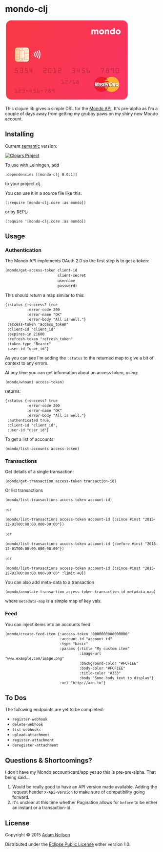 # mondo-clj

![](https://raw.githubusercontent.com/adamneilson/mondo-clj/master/resources/mondo-alpha-card.png)

This clojure lib gives a simple DSL for the [Mondo API](https://getmondo.co.uk/docs/). It's pre-alpha as I'm a couple of days away from getting my grubby paws on my shiny new Mondo account.

## Installing 
Current [semantic](http://semver.org/) version:

[![Clojars Project](http://clojars.org/mondo-clj/latest-version.svg)](http://clojars.org/mondo-clj)

To use with Leiningen, add

```
:dependencies [[mondo-clj 0.0.1]]
```
to your project.clj.

You can use it in a source file like this:

```
(:require [mondo-clj.core :as mondo])
```
or by REPL:

```
(require '[mondo-clj.core :as mondo])
```


## Usage

### Authentication
The Mondo API implements OAuth 2.0 so the first step is to get a token:

```clojure
(mondo/get-access-token client-id
                        client-secret
                        username
                        password)
```

This should return a map similar to this:

```
{:status {:success? true 
          :error-code 200 
          :error-name "OK" 
          :error-body "All is well."}
 :access-token "access_token"
 :client-id "client_id"
 :expires-in 21600
 :refresh-token "refresh_token"
 :token-type "Bearer"
 :user-id "user_id"}
```
As you can see I'm adding the `:status` to the returned map to give a bit of context to any errors.

At any time you can get information about an access token, using:

```
(mondo/whoami access-token)
```

returns:

```
{:status {:success? true 
          :error-code 200 
          :error-name "OK" 
          :error-body "All is well."}
 :authenticated true,
 :client-id "client_id",
 :user-id "user_id"}
```

To get a list of accounts:
```
(mondo/list-accounts access-token)
```

### Transactions
Get details of a single transaction:
```
(mondo/get-transaction access-token transaction-id)
```
Or list transactions
```
(mondo/list-transactions access-token account-id)

;or 

(mondo/list-transactions access-token account-id {:since #inst "2015-12-01T00:00:00.000-00:00"})

;or 

(mondo/list-transactions access-token account-id {:before #inst "2015-12-01T00:00:00.000-00:00"})

;or 

(mondo/list-transactions access-token account-id {:since #inst "2015-12-01T00:00:00.000-00:00" :limit 48})

```

You can also add meta-data to a transaction

```
(mondo/annotate-transaction access-token transaction-id metadata-map)
```
where `metadata-map` is a simple map of key vals.

### Feed

You can inject items into an accounts feed
```
(mondo/create-feed-item {:access-token "0000000000000000"
                         :account-id "account_id"
                         :type "basic"
                         :params {:title "My custom item"
                                  :image-url "www.example.com/image.png"
                                  :background-color "#FCF1EE"
                                  :body-color "#FCF1EE"
                                  :title-color "#333"
                                  :body "Some body text to display"}
                         :url "http://aan.io"}
```

## To Dos
The following endpoints are yet to be completed:

  - `register-webhook`
  - `delete-webhook`
  - `list-webhooks`
  - `upload-attachment`
  - `register-attachment`
  - `deregister-attachment`



## Questions & Shortcomings?
I don't have my Mondo account/card/app yet so this is pre-pre-alpha. That being said...

1. Would be really good to have an API version made available. Adding the request header `X-Api-Version` to make sure of  compatibility going forward.
2. It's unclear at this time whether Pagination allows for `before` to be either an instant or a transaction-id.

## License

Copyright © 2015 [Adam Neilson](http://aan.io)

Distributed under the [Eclipse Public License](http://www.eclipse.org/legal/epl-v10.html) either version 1.0.
